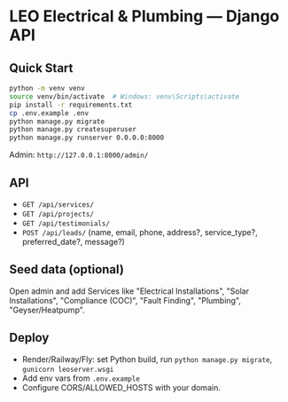 
# LEO Electrical & Plumbing — Django API

## Quick Start
```bash
python -m venv venv
source venv/bin/activate  # Windows: venv\Scripts\activate
pip install -r requirements.txt
cp .env.example .env
python manage.py migrate
python manage.py createsuperuser
python manage.py runserver 0.0.0.0:8000
```
Admin: `http://127.0.0.1:8000/admin/`

## API
- `GET /api/services/`
- `GET /api/projects/`
- `GET /api/testimonials/`
- `POST /api/leads/` (name, email, phone, address?, service_type?, preferred_date?, message?)

## Seed data (optional)
Open admin and add Services like "Electrical Installations", "Solar Installations", "Compliance (COC)", "Fault Finding", "Plumbing", "Geyser/Heatpump".

## Deploy
- Render/Railway/Fly: set Python build, run `python manage.py migrate`, `gunicorn leoserver.wsgi`
- Add env vars from `.env.example`
- Configure CORS/ALLOWED_HOSTS with your domain.
